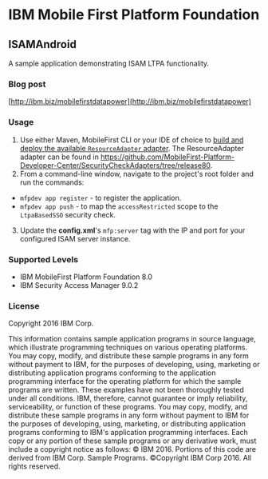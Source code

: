 IBM Mobile First Platform Foundation
===

## ISAMAndroid
A sample application demonstrating ISAM LTPA functionality.

### Blog post
[http://ibm.biz/mobilefirstdatapower](http://ibm.biz/mobilefirstdatapower)

### Usage
1. Use either Maven, MobileFirst CLI or your IDE of choice to [build and deploy the available `ResourceAdapter` adapter](https://mobilefirstplatform.ibmcloud.com/tutorials/en/foundation/8.0/adapters/creating-adapters/).
The ResourceAdapter adapter can be found in https://github.com/MobileFirst-Platform-Developer-Center/SecurityCheckAdapters/tree/release80.
2.  From a command-line window, navigate to the project's root folder and run the commands:

  * `mfpdev app register` - to register the application.
  * `mfpdev app push` - to map the `accessRestricted` scope to the `LtpaBasedSSO` security check.
3. Update the **config.xml**'s `mfp:server` tag with the IP and port for your configured ISAM server instance.

### Supported Levels
* IBM MobileFirst Platform Foundation 8.0
* IBM Security Access Manager 9.0.2

### License
Copyright 2016 IBM Corp.

This information contains sample application programs in source language, which illustrate
programming techniques on various operating platforms. You may copy, modify, and distribute these
sample programs in any form without payment to IBM, for the purposes of developing, using,
marketing or distributing application programs conforming to the application programming interface for
the operating platform for which the sample programs are written. These examples have not been
thoroughly tested under all conditions. IBM, therefore, cannot guarantee or imply reliability,
serviceability, or function of these programs. You may copy, modify, and distribute these sample
programs in any form without payment to IBM for the purposes of developing, using, marketing, or
distributing application programs conforming to IBM's application programming interfaces.
Each copy or any portion of these sample programs or any derivative work, must include a copyright
notice as follows:
© IBM 2016. Portions of this code are derived from IBM Corp. Sample Programs. ©Copyright IBM
Corp 2016. All rights reserved.
